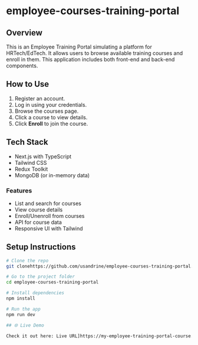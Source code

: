 # employee-courses-training-portal


## Overview

This is an Employee Training Portal simulating a platform for HRTech/EdTech. It allows users  to browse available training courses and enroll in them. This application includes both front-end and back-end components.

##  How to Use

1. Register an account.
2. Log in using your credentials.
3. Browse the courses page.
4. Click a course to view details.
5. Click **Enroll** to join the course.

##  Tech Stack

- Next.js with TypeScript
- Tailwind CSS
- Redux Toolkit
- MongoDB (or in-memory data)


### Features


- List and search for courses
- View course details
- Enroll/Unenroll from courses
- API for course data
- Responsive UI with Tailwind


##  Setup Instructions

```bash
# Clone the repo
git clonehttps://github.com/usandrine/employee-courses-training-portal.git

# Go to the project folder
cd employee-courses-training-portal

# Install dependencies
npm install

# Run the app
npm run dev

## 🌐 Live Demo

Check it out here: Live URL]https://my-employee-training-portal-course.vercel.app




